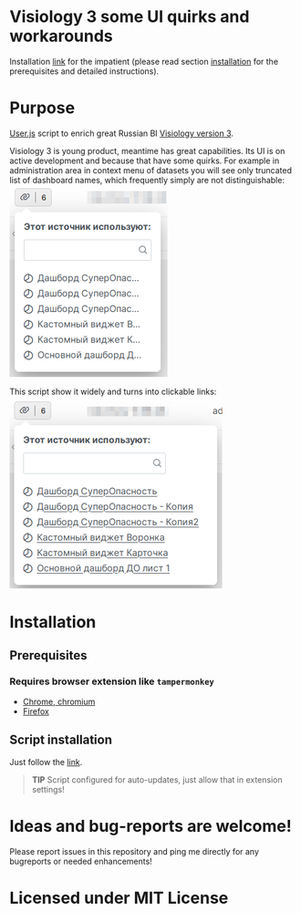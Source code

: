# Visiology 3 some UI quirks and workarounds

Installation [link]() for the impatient (please read section [installation](#installation) for the prerequisites and detailed instructions).

# Purpose

[User.js](http://kb.mozillazine.org/User.js_file) script to enrich great Russian BI [Visiology version 3](https://ru.visiology.su/).

Visiology 3 is young product, meantime has great capabilities.
Its UI is on active development and because that have some quirks.
For example in administration area in context menu of datasets you will see only truncated list of dashboard names, which frequently simply are not distinguishable:
![Jira board simple header countdown](images/current-state.png)

This script show it widely and turns into clickable links:
![Jira board simple header countdown](images/fixed-variant.png)

# Installation

## Prerequisites

### Requires browser extension like `tampermonkey`
- [Chrome, chromium](https://chrome.google.com/webstore/detail/tampermonkey/dhdgffkkebhmkfjojejmpbldmpobfkfo?hl=en)
- [Firefox](https://addons.mozilla.org/en-US/firefox/addon/tampermonkey/)

## Script installation
Just follow the [link]().

> **TIP** Script configured for auto-updates, just allow that in extension settings!

# Ideas and bug-reports are welcome!

Please report issues in this repository and ping me directly for any bugreports or needed enhancements!

# Licensed under MIT License